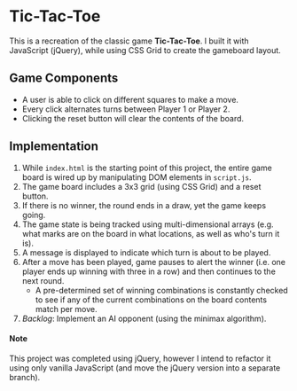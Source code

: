 # Tic-Tac-Toe

This is a recreation of the classic game **Tic-Tac-Toe**. I built it with JavaScript (jQuery), while using CSS Grid to create the gameboard layout.

## Game Components
* A user is able to click on different squares to make a move.
* Every click alternates turns between Player 1 or Player 2.
* Clicking the reset button will clear the contents of the board.

## Implementation

1. While `index.html` is the starting point of this project, the entire game board is wired up by manipulating DOM elements in `script.js`.
2. The game board includes a 3x3 grid (using CSS Grid) and a reset button.
3. If there is no winner, the round ends in a draw, yet the game keeps going.
4. The game state is being tracked using multi-dimensional arrays (e.g. what marks are on the board in what locations, as well as who's turn it is).
5. A message is displayed to indicate which turn is about to be played.
6. After a move has been played, game pauses to alert the winner (i.e. one player ends up winning with three in a row) and then continues to the next round.
   * A pre-determined set of winning combinations is constantly checked to see if any of the current combinations on the board contents match per move.
7. *Backlog*: Implement an AI opponent (using the minimax algorithm).

#### Note

This project was completed using jQuery, however I intend to refactor it using only vanilla JavaScript (and move the jQuery version into a separate branch).
